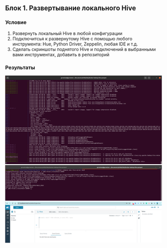 ## Блок 1. Развертывание локального Hive

### Условие
1. Развернуть локальный Hive в любой конфигурации
2. Подключитсья к развернутому Hive с помощью любого инструмента: Hue, Python Driver, Zeppelin, любая IDE и т.д.
3. Сделать скриншоты поднятого Hive и подключений в выбранными вами инструментах, добавить в репозиторий

### Результаты
![hive](./screenshots/hive.png?raw=true)
![beeline](./screenshots/beeline.png?raw=true)
![hue](./screenshots/hue.png?raw=true)
